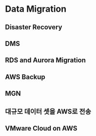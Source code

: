 # Data Migration

## Disaster Recovery



## DMS



## RDS and Aurora Migration



## AWS Backup



## MGN



## 대규모 데이터 셋을 AWS로 전송



## VMware Cloud on AWS





